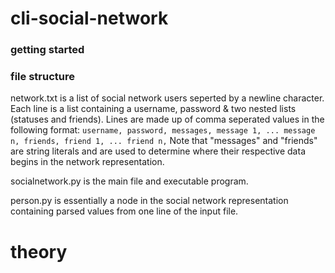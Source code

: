 # cli-social-network

### getting started

### file structure
network.txt is a list of social network users seperted by a newline character. Each line is a list containing a username, password & two nested lists (statuses and friends). Lines are made up of comma seperated values in the following format:
`username, password, messages, message 1, ... message n, friends, friend 1, ... friend n,`
Note that "messages" and "friends" are string literals and are used to determine where their respective data begins in the network representation.

socialnetwork.py is the main file and executable program.

person.py is essentially a node in the social network representation containing parsed values from one line of the input file.


# theory
